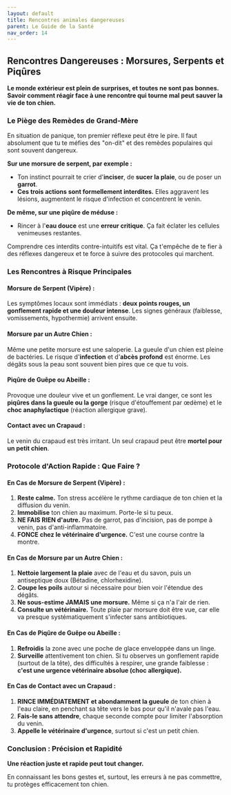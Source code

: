 ```yaml
---
layout: default
title: Rencontres animales dangereuses
parent: Le Guide de la Santé
nav_order: 14
---
```


## **Rencontres Dangereuses : Morsures, Serpents et Piqûres**

**Le monde extérieur est plein de surprises, et toutes ne sont pas bonnes. Savoir comment réagir face à une rencontre qui tourne mal peut sauver la vie de ton chien.**

### **Le Piège des Remèdes de Grand-Mère**

En situation de panique, ton premier réflexe peut être le pire. Il faut absolument que tu te méfies des "on-dit" et des remèdes populaires qui sont souvent dangereux.

**Sur une morsure de serpent, par exemple :**
- Ton instinct pourrait te crier d'**inciser**, de **sucer la plaie**, ou de poser un **garrot**.
- **Ces trois actions sont formellement interdites.** Elles aggravent les lésions, augmentent le risque d'infection et concentrent le venin.

**De même, sur une piqûre de méduse :**
- Rincer à l'**eau douce** est une **erreur critique**. Ça fait éclater les cellules venimeuses restantes.

Comprendre ces interdits contre-intuitifs est vital. Ça t'empêche de te fier à des réflexes dangereux et te force à suivre des protocoles qui marchent.

### **Les Rencontres à Risque Principales**

#### **Morsure de Serpent (Vipère) :**

Les symptômes locaux sont immédiats : **deux points rouges, un gonflement rapide et une douleur intense**. Les signes généraux (faiblesse, vomissements, hypothermie) arrivent ensuite.

#### **Morsure par un Autre Chien :**

Même une petite morsure est une saloperie. La gueule d'un chien est pleine de bactéries. Le risque d'**infection** et d'**abcès profond** est énorme. Les dégâts sous la peau sont souvent bien pires que ce que tu vois.

#### **Piqûre de Guêpe ou Abeille :**

Provoque une douleur vive et un gonflement. Le vrai danger, ce sont les **piqûres dans la gueule ou la gorge** (risque d'étouffement par œdème) et le **choc anaphylactique** (réaction allergique grave).

#### **Contact avec un Crapaud :**

Le venin du crapaud est très irritant. Un seul crapaud peut être **mortel pour un petit chien**.

### **Protocole d'Action Rapide : Que Faire ?**

#### **En Cas de Morsure de Serpent (Vipère) :**

1.  **Reste calme.** Ton stress accélère le rythme cardiaque de ton chien et la diffusion du venin.
2.  **Immobilise** ton chien au maximum. Porte-le si tu peux.
3.  **NE FAIS RIEN d'autre.** Pas de garrot, pas d'incision, pas de pompe à venin, pas d'anti-inflammatoire.
4.  **FONCE chez le vétérinaire d'urgence.** C'est une course contre la montre.

#### **En Cas de Morsure par un Autre Chien :**

1.  **Nettoie largement la plaie** avec de l'eau et du savon, puis un antiseptique doux (Bétadine, chlorhexidine).
2.  **Coupe les poils** autour si nécessaire pour bien voir l'étendue des dégâts.
3.  **Ne sous-estime JAMAIS une morsure.** Même si ça n'a l'air de rien.
4.  **Consulte un vétérinaire.** Toute plaie par morsure doit être vue, car elle va presque systématiquement s'infecter sans antibiotiques.

#### **En Cas de Piqûre de Guêpe ou Abeille :**

1.  **Refroidis** la zone avec une poche de glace enveloppée dans un linge.
2.  **Surveille** attentivement ton chien. Si tu observes un gonflement rapide (surtout de la tête), des difficultés à respirer, une grande faiblesse : **c'est une urgence vétérinaire absolue (choc allergique).**

#### **En Cas de Contact avec un Crapaud :**

1.  **RINCE IMMÉDIATEMENT et abondamment la gueule** de ton chien à l'eau claire, en penchant sa tête vers le bas pour qu'il n'avale pas l'eau.
2.  **Fais-le sans attendre**, chaque seconde compte pour limiter l'absorption du venin.
3.  **Appelle le vétérinaire d'urgence**, surtout si c'est un petit chien.

### **Conclusion : Précision et Rapidité**

**Une réaction juste et rapide peut tout changer.**

En connaissant les bons gestes et, surtout, les erreurs à ne pas commettre, tu protèges efficacement ton chien. 